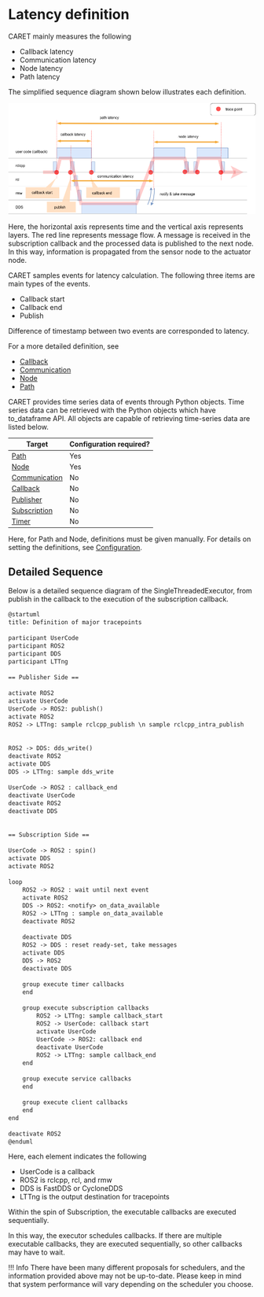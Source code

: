 # Latency definition

CARET mainly measures the following

- Callback latency
- Communication latency
- Node latency
- Path latency

The simplified sequence diagram shown below illustrates each definition.

![Latency overview](../../imgs/latency_overview.png)

Here, the horizontal axis represents time and the vertical axis represents layers.
The red line represents message flow.
A message is received in the subscription callback and the processed data is published to the next node.
In this way, information is propagated from the sensor node to the actuator node.

CARET samples events for latency calculation. The following three items are main types of the events.

- Callback start
- Callback end
- Publish

Difference of timestamp between two events are corresponded to latency.

For a more detailed definition, see

- [Callback](./callback.md)
- [Communication](./communication.md)
- [Node](./node.md)
- [Path](./path.md)

CARET provides time series data of events through Python objects.
Time series data can be retrieved with the Python objects which have to_dataframe API.
All objects are capable of retrieving time-series data are listed below.

| Target                              | Configuration required? |
| ----------------------------------- | ----------------------- |
| [Path](./path.md)                   | Yes                     |
| [Node](./node.md)                   | Yes                     |
| [Communication](./communication.md) | No                      |
| [Callback](./callback.md)           | No                      |
| [Publisher](./publisher.md)         | No                      |
| [Subscription](./subscription.md)   | No                      |
| [Timer](./timer.md)                 | No                      |

Here, for Path and Node, definitions must be given manually.
For details on setting the definitions, see [Configuration](../../configuration/index.md).

## Detailed Sequence

Below is a detailed sequence diagram of the SingleThreadedExecutor, from publish in the callback to the execution of the subscription callback.

```plantuml
@startuml
title: Definition of major tracepoints

participant UserCode
participant ROS2
participant DDS
participant LTTng

== Publisher Side ==

activate ROS2
activate UserCode
UserCode -> ROS2: publish()
activate ROS2
ROS2 -> LTTng: sample rclcpp_publish \n sample rclcpp_intra_publish


ROS2 -> DDS: dds_write()
deactivate ROS2
activate DDS
DDS -> LTTng: sample dds_write

UserCode -> ROS2 : callback_end
deactivate UserCode
deactivate ROS2
deactivate DDS


== Subscription Side ==

UserCode -> ROS2 : spin()
activate DDS
activate ROS2

loop
    ROS2 -> ROS2 : wait until next event
    activate ROS2
    DDS -> ROS2: <notify> on_data_available
    ROS2 -> LTTng : sample on_data_available
    deactivate ROS2

    deactivate DDS
    ROS2 -> DDS : reset ready-set, take messages
    activate DDS
    DDS -> ROS2
    deactivate DDS

    group execute timer callbacks
    end

    group execute subscription callbacks
        ROS2 -> LTTng: sample callback_start
        ROS2 -> UserCode: callback start
        activate UserCode
        UserCode -> ROS2: callback end
        deactivate UserCode
        ROS2 -> LTTng: sample callback_end
    end

    group execute service callbacks
    end

    group execute client callbacks
    end
end

deactivate ROS2
@enduml
```

Here, each element indicates the following

- UserCode is a callback
- ROS2 is rclcpp, rcl, and rmw
- DDS is FastDDS or CycloneDDS
- LTTng is the output destination for tracepoints

Within the spin of Subscription, the executable callbacks are executed sequentially.

In this way, the executor schedules callbacks.
If there are multiple executable callbacks, they are executed sequentially, so other callbacks may have to wait.

<prettier-ignore-start>
!!! Info
      There have been many different proposals for schedulers, and the information provided above may not be up-to-date.
      Please keep in mind that system performance will vary depending on the scheduler you choose.
<prettier-ignore-end>
